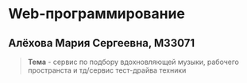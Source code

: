 # Web-программирование
## Алёхова Мария Сергеевна, M33071

>**Тема** - сервис по подбору вдохновляющей музыки, рабочего пространста и тд/сервис тест-драйва техники
